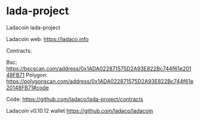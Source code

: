 # lada-project
Ladacoin lada-project

Ladacoin web: https://ladaco.info

Contracts:

Bsc: https://bscscan.com/address/0x1ADA022871575D2A93E822Bc744f61e20148FB71
Polygon: https://polygonscan.com/address/0x1ADA022871575D2A93E822Bc744f61e20148FB71#code

Code: https://github.com/ladaco/lada-project/contracts

Ladacoin v0.10.12 wallet
https://github.com/ladaco/ladacoin
